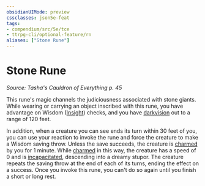 ```yaml
---
obsidianUIMode: preview
cssclasses: json5e-feat
tags:
- compendium/src/5e/tce
- ttrpg-cli/optional-feature/rn
aliases: ["Stone Rune"]
---
```

# Stone Rune
*Source: Tasha's Cauldron of Everything p. 45*  

This rune's magic channels the judiciousness associated with stone giants. While wearing or carrying an object inscribed with this rune, you have advantage on Wisdom ([Insight](/3-Mechanics/CLI/rules/skills.md#Insight)) checks, and you have [darkvision](/3-Mechanics/CLI/rules/senses.md#darkvision) out to a range of 120 feet.

In addition, when a creature you can see ends its turn within 30 feet of you, you can use your reaction to invoke the rune and force the creature to make a Wisdom saving throw. Unless the save succeeds, the creature is [charmed](/3-Mechanics/CLI/rules/conditions.md#charmed) by you for 1 minute. While [charmed](/3-Mechanics/CLI/rules/conditions.md#charmed) in this way, the creature has a speed of 0 and is [incapacitated](/3-Mechanics/CLI/rules/conditions.md#incapacitated), descending into a dreamy stupor. The creature repeats the saving throw at the end of each of its turns, ending the effect on a success. Once you invoke this rune, you can't do so again until you finish a short or long rest.